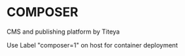 # COMPOSER

CMS and publishing platform by Titeya

Use Label "composer=1" on host for container deployment



